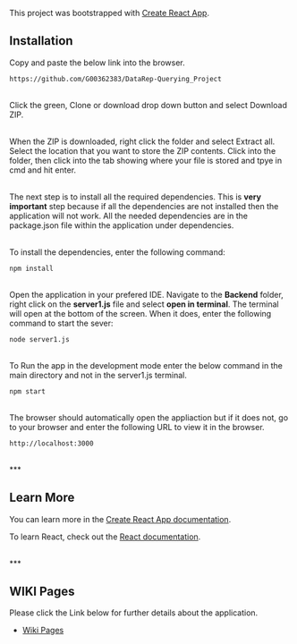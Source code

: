 This project was bootstrapped with [Create React App](https://github.com/facebook/create-react-app).

## Installation

Copy and paste the below link into the browser.

	https://github.com/G00362383/DataRep-Querying_Project
  
<br>Click the green, Clone or download drop down button and select Download ZIP.

<br>When the ZIP is downloaded, right click the folder and select Extract all. 
Select the location that you want to store the ZIP contents.
Click into the folder, then click into the tab showing where your file is stored and tpye in cmd and hit enter.

<br>The next step is to install all the required dependencies. This is <b>very important</b> step because if all the dependencies are not installed then the application will not work. All the needed dependencies are in the package.json file within the application under dependencies.

<br>To install the dependencies, enter the following command:

	npm install
	
<br>Open the application in your prefered IDE. Navigate to the <b>Backend</b> folder, right click on the <b>server1.js</b> file and select <b>open in terminal</b>.
The terminal will open at the bottom of the screen. When it does, enter the following command to start the sever:

	node server1.js
	
<br>To Run the app in the development mode enter the below command in the main directory and not in the server1.js terminal.

	npm start
	
<br>The browser should automatically open the appliaction but if it does not, go to your browser and enter the following URL to view it in the browser.
	
	http://localhost:3000 

<br>
***
<br>

## Learn More

You can learn more in the [Create React App documentation](https://facebook.github.io/create-react-app/docs/getting-started).

To learn React, check out the [React documentation](https://reactjs.org/).

<br>
***
<br>

## WIKI Pages

Please click the Link below for further details about the application. 

* [Wiki Pages](https://github.com/G00362383/DataRep-Querying_Project/wiki)
